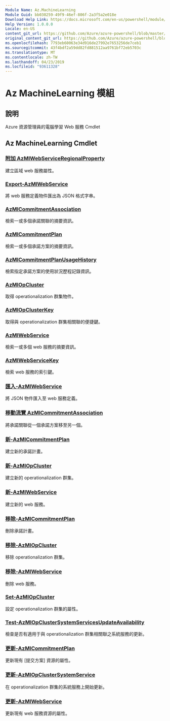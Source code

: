```yaml
---
Module Name: Az.MachineLearning
Module Guid: bb030259-49f9-46ef-806f-2a3f5a2e018e
Download Help Link: https://docs.microsoft.com/en-us/powershell/module/az.machinelearning
Help Version: 1.0.0.0
Locale: en-US
content_git_url: https://github.com/Azure/azure-powershell/blob/master/src/MachineLearning/MachineLearning/help/Az.MachineLearning.md
original_content_git_url: https://github.com/Azure/azure-powershell/blob/master/src/MachineLearning/MachineLearning/help/Az.MachineLearning.md
ms.openlocfilehash: 7793eb60063e34d916de27992e7653256de7ceb1
ms.sourcegitcommit: 43f4bdf2a59dd82fd881512aa9761bf72eb5703c
ms.translationtype: MT
ms.contentlocale: zh-TW
ms.lasthandoff: 04/23/2019
ms.locfileid: "93611328"
---
```

# Az MachineLearning 模組
## 說明
Azure 資源管理員的電腦學習 Web 服務 Cmdlet

## Az MachineLearning Cmdlet
### [附加 AzMlWebServiceRegionalProperty](Add-AzMlWebServiceRegionalProperty.md)
建立區域 web 服務屬性。

### [Export-AzMlWebService](Export-AzMlWebService.md)
將 web 服務定義物件匯出為 JSON 格式字串。

### [AzMlCommitmentAssociation](Get-AzMlCommitmentAssociation.md)
檢索一或多個承諾關聯的摘要資訊。

### [AzMlCommitmentPlan](Get-AzMlCommitmentPlan.md)
檢索一或多個承諾方案的摘要資訊。

### [AzMlCommitmentPlanUsageHistory](Get-AzMlCommitmentPlanUsageHistory.md)
檢索指定承諾方案的使用狀況歷程記錄資訊。

### [AzMlOpCluster](Get-AzMlOpCluster.md)
取得 operationalization 群集物件。

### [AzMlOpClusterKey](Get-AzMlOpClusterKey.md)
取得與 operationalization 群集相關聯的便捷鍵。

### [AzMlWebService](Get-AzMlWebService.md)
檢索一或多個 web 服務的摘要資訊。

### [AzMlWebServiceKey](Get-AzMlWebServiceKey.md)
檢索 web 服務的索引鍵。

### [匯入-AzMlWebService](Import-AzMlWebService.md)
將 JSON 物件匯入至 web 服務定義。

### [移動流覽 AzMlCommitmentAssociation](Move-AzMlCommitmentAssociation.md)
將承諾關聯從一個承諾方案移至另一個。

### [新-AzMlCommitmentPlan](New-AzMlCommitmentPlan.md)
建立新的承諾計畫。

### [新-AzMlOpCluster](New-AzMlOpCluster.md)
建立新的 operationalization 群集。

### [新-AzMlWebService](New-AzMlWebService.md)
建立新的 web 服務。

### [移除-AzMlCommitmentPlan](Remove-AzMlCommitmentPlan.md)
刪除承諾計畫。

### [移除-AzMlOpCluster](Remove-AzMlOpCluster.md)
移除 operationalization 群集。

### [移除-AzMlWebService](Remove-AzMlWebService.md)
刪除 web 服務。

### [Set-AzMlOpCluster](Set-AzMlOpCluster.md)
設定 operationalization 群集的屬性。

### [Test-AzMlOpClusterSystemServicesUpdateAvailability](Test-AzMlOpClusterSystemServicesUpdateAvailability.md)
檢查是否有適用于與 operationalization 群集相關聯之系統服務的更新。

### [更新-AzMlCommitmentPlan](Update-AzMlCommitmentPlan.md)
更新現有 [提交方案] 資源的屬性。

### [更新-AzMlOpClusterSystemService](Update-AzMlOpClusterSystemService.md)
在 operationalization 群集的系統服務上開始更新。

### [更新-AzMlWebService](Update-AzMlWebService.md)
更新現有 web 服務資源的屬性。

